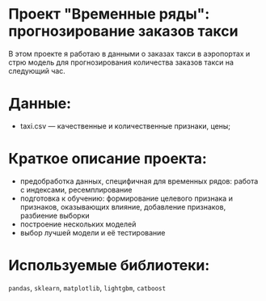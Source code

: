 # Проект "Временные ряды": прогнозирование заказов такси 
В этом проекте я работаю в данными о заказах такси в аэропортах и стрю модель для прогнозирования количества заказов такси на следующий час.
# Данные:
   - taxi.csv — качественные и количественные признаки, цены;
# Краткое описание проекта:
- предобработка данных, специфичная для временных рядов: работа с индексами, ресемплирование
- подготовка к обучению: формирование целевого признака и признаков, оказывающих влияние, добавление признаков, разбиение выборки
- построение нескольких моделей
- выбор лучшей модели и её тестирование
# Используемые библиотеки: 
`pandas`, `sklearn`, `matplotlib`, `lightgbm`, `catboost`

